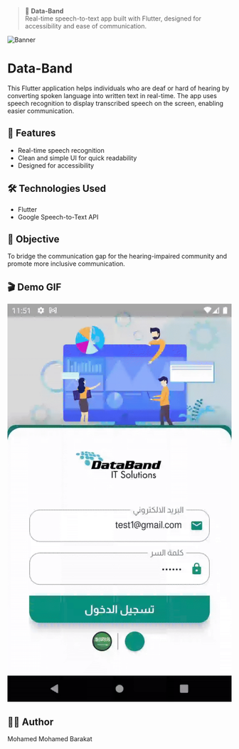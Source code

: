 > 📱 **Data-Band**  
> Real-time speech-to-text app built with Flutter, designed for accessibility and ease of communication.

![Banner](images/WelcomeScreen.png)



# Data-Band

This Flutter application helps individuals who are deaf or hard of hearing by converting spoken language into written text in real-time. The app uses speech recognition to display transcribed speech on the screen, enabling easier communication.

## 🚀 Features
- Real-time speech recognition
- Clean and simple UI for quick readability
- Designed for accessibility

## 🛠️ Technologies Used
- Flutter
- Google Speech-to-Text API

## 🎯 Objective
To bridge the communication gap for the hearing-impaired community and promote more inclusive communication.



## 🎬 Demo GIF

![App Demo](images/OverView.gif)






## 🧑‍💻 Author
Mohamed Mohamed Barakat
